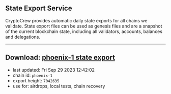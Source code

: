 ## State Export Service
CryptoCrew provides automatic daily state exports for all chains we validate. State export files can be used as genesis files and are a snapshot of the current blockchain state, including all validators, accounts, balances and delegations.

---
**Download: [phoenix-1 state export](https://dl.ccvalidators.com/SERVICE/terra2/phoenix-1_export_7042635.json)**
---

- last updated: Fri Sep 29 2023 12:42:02
- chain id: `phoenix-1`
- export height: `7042635`
- use for: airdrops, local tests, chain recovery
